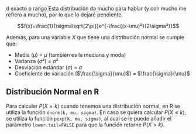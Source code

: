 d exacto
p rango
Esta distribución da mucho para hablar (y con mucho me refiero a mucho), por lo que lo dejaré pendiente.

$$f(x)=\frac{1}{\sigma\sqrt{2\pi}}e^{-\frac{(x-\mu)²}{2\sigma²}}$$

Además, para una variable $X$ que tiene una distribución normal se cumple que:
- Media ($\mu$) = $\mu$ (también es la mediana y moda)
- Varianza ($\sigma²$) = $\sigma²$
- Desviación estándar ($\sigma$) = $\sigma$
- Coeficiente de variación ($\frac{\sigma}{\mu}$) = $\frac{\sigma}{\mu}$

## Distribución Normal en R
Para calcular $P(X=k)$ cuando tenemos una distribución normal, en R se utiliza la función `dnorm(k, mu, sigma)`. En caso se quiera calcular $P(X\leq k)$, se utiliza la función `pexp(k, mu, sigma)`, al cual se le puede añadir el parámetro `lower.tail=FALSE` para que la función retorne $P(X>k)$.